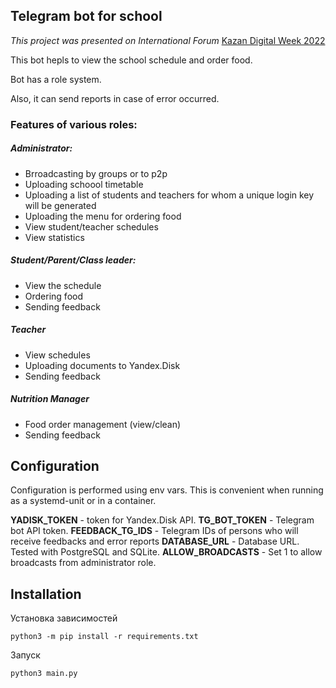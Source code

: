 ## Telegram bot for school
_This project was presented on International Forum_
[Kazan Digital Week 2022](https://kazandigitalweek.com/en/site)

This bot hepls to view the school schedule and order food.

Bot has a role system.

Also, it can send reports in case of error occurred.

### Features of various roles:

##### Administrator:

- Brroadcasting by groups or to p2p
- Uploading schoool timetable
- Uploading a list of students and teachers
for whom a unique login key will be generated
- Uploading the menu for ordering food
- View student/teacher schedules
- View statistics

##### Student/Parent/Class leader:

- View the schedule
- Ordering food
- Sending feedback

##### Teacher
- View schedules
- Uploading documents to Yandex.Disk
- Sending feedback

##### Nutrition Manager

- Food order management (view/clean)
- Sending feedback

## Configuration
Configuration is performed using env vars.
This is convenient when running as a systemd-unit or in a container.

**YADISK_TOKEN** - token for Yandex.Disk API.
**TG_BOT_TOKEN** - Telegram bot API token.
**FEEDBACK_TG_IDS** - Telegram IDs of persons who will receive feedbacks and error reports
**DATABASE_URL** - Database URL. Tested with PostgreSQL and SQLite.
**ALLOW_BROADCASTS** -  Set 1 to allow broadcasts from administrator role.

## Installation
Установка зависимостей
```
python3 -m pip install -r requirements.txt
```

Запуск
```
python3 main.py
```

